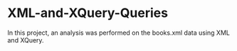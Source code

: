 # XML-and-XQuery-Queries
In this project, an analysis was performed on the books.xml data using XML and XQuery.
